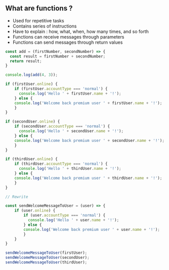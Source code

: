 ## What are functions ?
* Used for repetitive tasks
* Contains series of instructions
* Have to explain : how, what, when, how many times, and so forth
* Functions can receive messages through parameters
* Functions can send messages through return values

```javascript
const add = (firstNumber, secondNumber) => {
  const result = firstNumber + secondNumber;
  return result;
}

console.log(add(4, 3));
```

```javascript
if (firstUser.online) {
    if (firstUser.accountType === 'normal') {
      console.log('Hello ' + firstUser.name + '!');
    } else {
    console.log('Welcome back premium user ' + firstUser.name + '!');
    }
}

if (secondUser.online) {
    if (secondUser.accountType === 'normal') {
      console.log('Hello ' + secondUser.name + '!');
    } else {
    console.log('Welcome back premium user ' + secondUser.name + '!');
    }
}

if (thirdUser.online) {
    if (thirdUser.accountType === 'normal') {
      console.log('Hello ' + thirdUser.name + '!');
    } else {
    console.log('Welcome back premium user ' + thirdUser.name + '!');
    }
}

// Rewrite

const sendWelcomeMessageToUser = (user) => {
    if (user.online) {
        if (user.accountType === 'normal') {
          console.log('Hello ' + user.name + '!');
        } else {
        console.log('Welcome back premium user ' + user.name + '!');
        }
    }
}

sendWelcomeMessageToUser(firstUser);
sendWelcomeMessageToUser(secondUser);
sendWelcomeMessageToUser(thirdUser);
```
